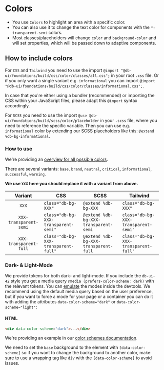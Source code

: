 # Colors

-   You use `Colors` to highlight an area with a specific color.
-   You can also use it to change the text color for components with the `*-transparent-semi` colors.
-   Most classes/placeholders will change `color` and `background-color` and will set properties, which will be passed down to adaptive components.

## How to include colors

For `CSS` and `Tailwind` you need to use the import `@import "@db-ui/foundations/build/css/color/classes/all.css";` in your root `.css` file.
Or if you only want a single variant e.g. `informational` you can import `@import "@db-ui/foundations/build/css/color/classes/informational.css";`.

In case that you're either using a bundler (recommended) or importing the CSS within your JavaScript files, please adapt this `@import` syntax accordingly.

For `SCSS` you need to use the import `@use @db-ui/foundations/build/scss/color/placeholder` in your `.scss` file, where you need to reference the specific variable.
Then you can use e.g. `informational` color by extending our SCSS placeholders like this: `@extend %db-bg-informational`.

### How to use

We're providing an [overview for all possible colors](./overview).

There are several variants: `base`, `brand`, `neutral`, `critical`, `informational`, `successful`, `warning`.

**We use `XXX` here you should replace it with a variant from above.**

|        Variant         | CSS                                  | SCSS                                  | Tailwind                             |
| :--------------------: | ------------------------------------ | ------------------------------------- | ------------------------------------ |
|         `XXX`          | `class="db-bg-XXX"`                  | `@extend %db-bg-XXX`                  | `class="db-bg-XXX"`                  |
| `XXX-transparent-semi` | `class="db-bg-XXX-transparent-semi"` | `@extend %db-bg-XXX-transparent-semi` | `class="db-bg-XXX-transparent-semi"` |
| `XXX-transparent-full` | `class="db-bg-XXX-transparent-full"` | `@extend %db-bg-XXX-transparent-full` | `class="db-bg-XXX-transparent-full"` |

### Dark- & Light-Mode

We provide tokens for both dark- and light-mode. If you include the `db-ui-42` style you get a media query `@media (prefers-color-scheme: dark)` with the relevant tokens. You can [emulate](https://developer.chrome.com/docs/devtools/rendering/emulate-css/) the modes inside the devtools.
We recommend using the default media query based on the user preference, but if you want to force a mode for your page or a container you can do it with adding the attributes `data-color-scheme="dark"` or `data-color-scheme="light"`:

#### HTML

```html
<div data-color-scheme="dark">...</div>
```

We're providing an example in our [color schemes documentation](./color-schemes).

We need to set the `base` background to the element with `[data-color-scheme]` so if you want to change the background to another color, make sure to use a wrapping tag like `div` with the `[data-color-scheme]` to avoid issues.
